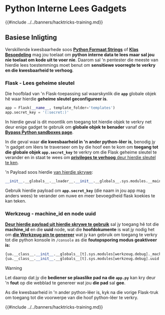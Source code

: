 # Python Interne Lees Gadgets

{{#include ../../banners/hacktricks-training.md}}

## Basiese Inligting

Verskillende kwesbaarhede soos [**Python Formaat Strings**](bypass-python-sandboxes/#python-format-string) of [**Klas Besoedeling**](class-pollution-pythons-prototype-pollution.md) mag jou toelaat om **python interne data te lees maar sal jou nie toelaat om kode uit te voer nie**. Daarom sal 'n pentester die meeste van hierdie lees toestemmings moet benut om **sensitiewe voorregte te verkry en die kwesbaarheid te verhoog**.

### Flask - Lees geheime sleutel

Die hoofblad van 'n Flask-toepassing sal waarskynlik die **`app`** globale objek hê waar hierdie **geheime sleutel geconfigureer is**.
```python
app = Flask(__name__, template_folder='templates')
app.secret_key = '(:secret:)'
```
In hierdie geval is dit moontlik om toegang tot hierdie objek te verkry net deur enige gadget te gebruik om **globale objek te benader** vanaf die [**Bypass Python sandboxes page**](bypass-python-sandboxes/).

In die geval waar **die kwesbaarheid in 'n ander python-lêer is**, benodig jy 'n gadget om lêers te traverseer om by die hoof een te kom om **toegang tot die globale objek `app.secret_key`** te verkry om die Flask geheime sleutel te verander en in staat te wees om [**privileges te verhoog** deur hierdie sleutel te ken](../../network-services-pentesting/pentesting-web/flask.md#flask-unsign).

'n Payload soos hierdie [van hierdie skrywe](https://ctftime.org/writeup/36082):
```python
__init__.__globals__.__loader__.__init__.__globals__.sys.modules.__main__.app.secret_key
```
Gebruik hierdie payload om **`app.secret_key`** (die naam in jou app mag anders wees) te verander om nuwe en meer bevoegdheid flask koekies te kan teken.

### Werkzeug - machine_id en node uuid

[**Deur hierdie payload uit hierdie skrywe te gebruik**](https://vozec.fr/writeups/tweedle-dum-dee/) sal jy toegang hê tot die **machine_id** en die **uuid** node, wat die **hoofdokumente** is wat jy nodig het om [**die Werkzeug pin te genereer**](../../network-services-pentesting/pentesting-web/werkzeug.md) wat jy kan gebruik om toegang te verkry tot die python konsole in `/console` as die **foutopsporing modus geaktiveer is:**
```python
{ua.__class__.__init__.__globals__[t].sys.modules[werkzeug.debug]._machine_id}
{ua.__class__.__init__.__globals__[t].sys.modules[werkzeug.debug].uuid._node}
```
> [!WARNING]
> Let daarop dat jy die **bediener se plaaslike pad na die `app.py`** kan kry deur 'n **fout** op die webblad te genereer wat jou **die pad** sal **gee**.

As die kwesbaarheid in 'n ander python-lêer is, kyk na die vorige Flask-truk om toegang tot die voorwerpe van die hoof python-lêer te verkry.

{{#include ../../banners/hacktricks-training.md}}
